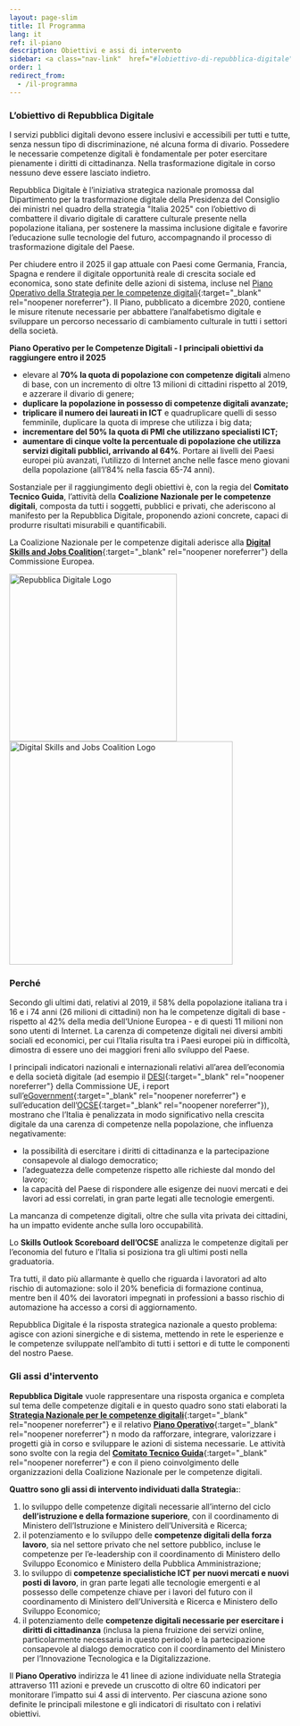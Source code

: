 ```yaml
---
layout: page-slim
title: Il Programma
lang: it
ref: il-piano
description: Obiettivi e assi di intervento
sidebar: <a class="nav-link"  href="#lobiettivo-di-repubblica-digitale"><span>L’obiettivo di Repubblica Digitale</span></a> <a class="nav-link"  href="#perche"><span>Perché</span></a><a class="nav-link"  href="#gli-assi-dintervento"><span>Gli assi d’intervento</span></a>
order: 1
redirect_from:
  - /il-programma
---
```



### L’obiettivo di Repubblica Digitale

I servizi pubblici digitali devono essere inclusivi e accessibili per tutti e tutte, senza nessun tipo di discriminazione, né alcuna forma di divario. Possedere le necessarie competenze digitali è fondamentale per poter esercitare pienamente i diritti di cittadinanza. Nella trasformazione digitale in corso nessuno deve essere lasciato indietro.  

Repubblica Digitale è l’iniziativa strategica nazionale promossa dal Dipartimento per la trasformazione digitale della Presidenza del Consiglio dei ministri nel quadro della strategia "Italia 2025" con l’obiettivo di combattere il divario digitale di carattere culturale presente nella popolazione italiana, per sostenere la massima inclusione digitale e favorire l’educazione sulle tecnologie del futuro, accompagnando il processo di trasformazione digitale del Paese.

Per chiudere entro il 2025 il gap attuale con Paesi come Germania, Francia, Spagna e rendere il digitale opportunità reale di crescita sociale ed economica, sono state definite delle azioni di sistema, incluse nel [Piano Operativo della Strategia per le competenze digitali](https://repubblicadigitale.innovazione.gov.it/it/le-azioni/#documenti){:target="_blank" rel="noopener noreferrer"}. Il Piano, pubblicato a dicembre 2020, contiene le misure ritenute necessarie per abbattere l’analfabetismo digitale e sviluppare un percorso necessario di cambiamento culturale in tutti i settori della società.  

**Piano Operativo per le Competenze Digitali - I principali obiettivi da raggiungere entro il 2025**  
- elevare al **70% la quota di popolazione con competenze digitali** almeno di base, con un incremento di oltre 13 milioni di cittadini rispetto al 2019, e azzerare il divario di genere;
- **duplicare la popolazione in possesso di competenze digitali avanzate;**
- **triplicare il numero dei laureati in ICT** e quadruplicare quelli di sesso femminile, duplicare la quota di imprese che utilizza i big data;
- **incrementare del 50% la quota di PMI che utilizzano specialisti ICT;**
- **aumentare di cinque volte la percentuale di popolazione che utilizza servizi digitali pubblici, arrivando al 64%**. Portare ai livelli dei Paesi europei più avanzati, l’utilizzo di Internet anche nelle fasce meno giovani della popolazione (all’l’84% nella fascia 65-74 anni).  

Sostanziale per il raggiungimento degli obiettivi è, con la regia del **Comitato Tecnico Guida**, l’attività della **Coalizione Nazionale per le competenze digitali**, composta da tutti i soggetti, pubblici e privati, che aderiscono al manifesto per la Repubblica Digitale, proponendo azioni concrete, capaci di produrre risultati misurabili e quantificabili.  

La Coalizione Nazionale per le competenze digitali aderisce alla [**Digital Skills and Jobs Coalition**](https://ec.europa.eu/digital-single-market/en/national-local-coalitions){:target="_blank" rel="noopener noreferrer"} della Commissione Europea.

<img class="img-fluid" alt="Repubblica Digitale Logo" height="300" width="300" src="{{ site.baseurl }}/assets/images/repubblica-digitale-logo-squared-2x.png">
<a href="https://ec.europa.eu/digital-single-market/en/national-local-coalitions" title="Digital Skills and Jobs Coalition"><img class="img-fluid" alt="Digital Skills and Jobs Coalition Logo" height="400" width="400" src="{{ site.baseurl }}/assets/images/digital-skills-and-jobs-coalition.png"></a>

### Perché

Secondo gli ultimi dati, relativi al 2019, il 58% della popolazione italiana tra i 16 e i 74 anni (26 milioni di cittadini) non ha le competenze digitali di base - rispetto al 42% della media dell’Unione Europea - e di questi 11 milioni non sono utenti di Internet. La carenza di competenze digitali nei diversi ambiti sociali ed economici, per cui l’Italia risulta tra i Paesi europei più in difficoltà, dimostra di essere uno dei maggiori freni allo sviluppo del Paese.  

I principali indicatori nazionali e internazionali relativi all’area dell’economia e della società digitale (ad esempio il [DESI](https://ec.europa.eu/digital-single-market/en/desi){:target="_blank" rel="noopener noreferrer"} della Commissione UE, i report sull’[eGovernment](https://ec.europa.eu/digital-single-market/en/news/egovernment-benchmark-2019-trust-government-increasingly-important-people){:target="_blank" rel="noopener noreferrer"} e sull’education dell’[OCSE](http://www.oecd.org/skills/){:target="_blank" rel="noopener noreferrer"}), mostrano che l’Italia è penalizzata in modo significativo nella crescita digitale da una carenza di competenze nella popolazione, che influenza negativamente:  

- la possibilità di esercitare i diritti di cittadinanza e la partecipazione consapevole al dialogo democratico;
- l’adeguatezza delle competenze rispetto alle richieste dal mondo del lavoro;
- la capacità del Paese di rispondere alle esigenze dei nuovi mercati e dei lavori ad essi correlati, in gran parte legati alle tecnologie emergenti.

La mancanza di competenze digitali, oltre che sulla vita privata dei cittadini, ha un impatto evidente anche sulla loro occupabilità.  

Lo **Skills Outlook Scoreboard dell’OCSE** analizza le competenze digitali per l’economia del futuro e l’Italia si posiziona tra gli ultimi posti nella graduatoria.

Tra tutti, il dato più allarmante è quello che riguarda i lavoratori ad alto rischio di automazione: solo il 20% beneficia di formazione continua, mentre ben il 40% dei lavoratori impegnati in professioni a basso rischio di automazione ha accesso a corsi di aggiornamento.

Repubblica Digitale é la risposta strategica nazionale a questo problema: agisce con azioni sinergiche e di sistema, mettendo in rete le esperienze e le competenze sviluppate nell’ambito di tutti i settori e di tutte le componenti del nostro Paese.

### Gli assi d'intervento

**Repubblica Digitale** vuole rappresentare una risposta organica e completa sul tema delle competenze digitali e in questo quadro sono stati elaborati la [**Strategia Nazionale per le competenze digitali**](https://repubblicadigitale.innovazione.gov.it/italia-ha-sua-strategia-nazionale-competenze-digitali/){:target="_blank" rel="noopener noreferrer"} e il relativo [**Piano Operativo**](https://repubblicadigitale.innovazione.gov.it/pubblicato-piano-operativo-strategia-nazionale-competenze-digitali/){:target="_blank" rel="noopener noreferrer"} n modo da rafforzare, integrare, valorizzare i progetti già in corso e sviluppare le azioni di sistema necessarie. Le attività sono svolte con la regia del [**Comitato Tecnico Guida**](https://repubblicadigitale.innovazione.gov.it/it/chi-siamo/){:target="_blank" rel="noopener noreferrer"} e con il pieno coinvolgimento delle organizzazioni della Coalizione Nazionale per le competenze digitali.

**Quattro sono gli assi di intervento individuati dalla Strategia:**:

1.  lo sviluppo delle competenze digitali necessarie all’interno del ciclo **dell’istruzione e della formazione superiore**, con il coordinamento di Ministero dell’Istruzione e Ministero dell’Università e Ricerca;    
2.  il potenziamento e lo sviluppo delle **competenze digitali della forza lavoro**, sia nel settore privato che nel settore pubblico, incluse le competenze per l’e-leadership con il coordinamento di Ministero dello Sviluppo Economico e Ministero della Pubblica Amministrazione;
3.  lo sviluppo di **competenze specialistiche ICT per nuovi mercati e nuovi posti di lavoro**, in gran parte legati alle tecnologie emergenti e al possesso delle competenze chiave per i lavori del futuro con il coordinamento di Ministero dell’Università e Ricerca e Ministero dello Sviluppo Economico;
4.  il potenziamento delle **competenze digitali necessarie per esercitare i diritti di cittadinanza** (inclusa la piena fruizione dei servizi online, particolarmente necessaria in questo periodo) e la partecipazione consapevole al dialogo democratico con il coordinamento del Ministero per l’Innovazione Tecnologica e la Digitalizzazione.

Il **Piano Operativo** indirizza le 41 linee di azione individuate nella Strategia attraverso 111 azioni e prevede un cruscotto di oltre 60 indicatori per monitorare l’impatto sui 4 assi di intervento. Per ciascuna azione sono definite le principali milestone e gli indicatori di risultato con i relativi obiettivi.  
